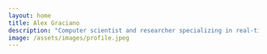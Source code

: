 ```yaml
---
layout: home
title: Alex Graciano
description: "Computer scientist and researcher specializing in real-time 3D visualization and geoscientific applications."
image: /assets/images/profile.jpeg
---
```

